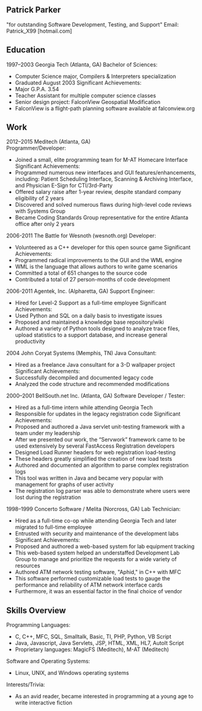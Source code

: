 ## Patrick Parker	
"for outstanding Software Development, Testing, and Support"
Email: Patrick_X99 [hotmail.com]

## Education
1997–2003	Georgia Tech	(Atlanta, GA)
Bachelor of Sciences:
* Computer Science major, Compilers & Interpreters specialization
* Graduated August 2003
Significant Achievements:
* Major G.P.A. 3.54
* Teacher Assistant for multiple computer science classes
* Senior design project: FalconView Geospatial Modification
* FalconView is a flight-path planning software available at falconview.org

## Work
2012–2015	Meditech	(Atlanta, GA)	
Programmer/Developer:
* Joined a small, elite programming team for M-AT Homecare Interface
Significant Achievements:
* Programmed numerous new interfaces and GUI features/enhancements, including: Patient Scheduling Interface, Scanning & Archiving Interface, and Physician E-Sign for CTI/3rd-Party
* Offered salary raise after 1-year review, despite standard company eligibility of 2 years
* Discovered and solved numerous flaws during high-level code reviews with Systems Group
* Became Coding Standards Group representative for the entire Atlanta office after only 2 years

2006-2011	The Battle for Wesnoth	(wesnoth.org)
Developer:
* Volunteered as a C++ developer for this open source game
Significant Achievements:
* Programmed radical improvements to the GUI and the WML engine
* WML is the language that allows authors to write game scenarios
* Committed a total of 651 changes to the source code
* Contributed a total of 27 person-months of code development

2006-2011	Agentek, Inc.	(Alpharetta, GA)
Support Engineer:
* Hired for Level-2 Support as a full-time employee
Significant Achievements:
* Used Python and SQL on a daily basis to investigate issues
* Proposed and maintained a knowledge base repository/wiki
* Authored a variety of Python tools designed to analyze trace files, upload statistics to a support database, and increase general productivity

2004	John Coryat Systems	   (Memphis, TN)
Java Consultant:
* Hired as a freelance Java consultant for a 3-D wallpaper project
Significant Achievements:
* Successfully decompiled and documented legacy code
* Analyzed the code structure and recommended modifications

2000–2001	BellSouth.net Inc.	(Atlanta, GA)
Software Developer / Tester:
* Hired as a full-time intern while attending Georgia Tech
* Responsible for updates in the legacy registration code
Significant Achievements:
* Proposed and authored a Java servlet unit-testing framework with a team under my leadership
* After we presented our work, the “Servwork” framework came to be used extensively by several FastAccess  Registration developers
* Designed Load Runner headers for web registration load-testing
* These headers greatly simplified the creation of new load tests
* Authored and documented an algorithm to parse complex registration logs
* This tool was written in Java and became very popular with management for graphs of user activity
* The registration log parser was able to demonstrate where users were lost during the registration

1998–1999	Concerto Software / Melita	   (Norcross, GA)
Lab Technician:
* Hired as a full-time co-op while attending Georgia Tech and later migrated to full-time employee
* Entrusted with security and maintenance of the development labs
Significant Achievements:
* Proposed and authored a web-based system for lab equipment tracking
* This web-based system helped an understaffed Development Lab Group to manage and prioritize the requests for a wide variety of resources
* Authored ATM network testing software, "Aphid," in C++ with MFC
* This software performed customizable load tests to gauge the performance and reliability of ATM network interface cards
* Furthermore, it was an essential factor in the final choice of vendor

## Skills Overview		
Programming Languages:
* C, C++, MFC, SQL, Smalltalk, Basic, TI, PHP, Python, VB Script
* Java, Javascript, Java Servlets, JSP, HTML, XML, HL7, AutoIt Script
* Proprietary languages: MagicFS (Meditech), M-AT (Meditech)

Software and Operating Systems:
* Linux, UNIX, and Windows operating systems

Interests/Trivia:
* As an avid reader, became interested in programming at a young age to write interactive fiction
